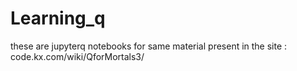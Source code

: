 # Learning_q
these are 
jupyterq notebooks for same material present in the site : code.kx.com/wiki/QforMortals3/
